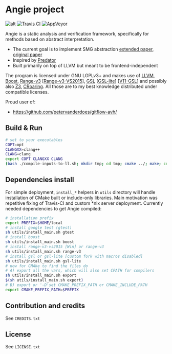 Angie project
=============

![alt](https://cdn.travis-ci.org/images/favicon-076a22660830dc325cc8ed70e7146a59.png)
[![Travis CI](https://api.travis-ci.org/VeriFIT/angie.svg?branch=master)](https://travis-ci.org/VeriFIT/angie)
[![AppVeyor](https://ci.appveyor.com/api/projects/status/4edca1b2f3u0bxhb?svg=true)](https://ci.appveyor.com/project/VeriFIT/angie)


Angie is a static analysis and verification framework, specifically for methods based on abstract interpretation.

- The current goal is to implement SMG abstraction
  [extended paper]( http://www.fit.vutbr.cz/research/groups/verifit/tools/predator/FIT-TR-2012-04.pdf ), 
  [original paper]( http://link.springer.com/chapter/10.1007/978-3-642-38856-9_13 )
- Inspired by [Predator](https://github.com/kdudka/predator)
- Built primarily on top of LLVM but meant to be frontend-independent

The program is licensed under GNU LGPLv3+ and makes use of 
[LLVM](http://llvm.org), 
[Boost](http://boost.org), 
[Range-v3](https://github.com/ericniebler/range-v3) 
\[[Range-v3-VS2015](https://github.com/microsoft/Range-V3-VS2015)\], 
[GSL](https://github.com/Microsoft/GSL) 
\[[GSL-lite](https://github.com/microsoft/Range-V3-VS2015)\]
\[[V11-GSL](https://github.com/viboes/GSL)\]
and possibly also 
[Z3](https://github.com/Z3Prover/z3), 
[CRoaring](https://github.com/RoaringBitmap/CRoaring). 
All those are to my best knowledge distributed under compatible licenses.

Proud user of:
- https://github.com/petervanderdoes/gitflow-avh/

Build & Run
-----------
```sh
# set to your executables
COPT=opt
CLANGXX=clang++
CLANG=clang
export COPT CLANGXX CLANG
(bash ./compile-inputs-to-ll.sh; mkdir tmp; cd tmp; cmake ../; make; cd .. ; ./tmp/ng)
```

Dependencies install
--------------------
For simple deployment, `install_*` helpers in `utils` directory will handle installation of CMake built or include-only libraries. Main motivation was repetitive fixing of Travis-CI and custom *nix server deployment.
Currently needed dependencies to get Angie compiled:
```sh
# installation prefix
export PREFIX=$HOME/local
# install google test (gtest)
sh utils/install_main.sh gtest
# install boost
sh utils/install_main.sh boost
# install range-v3-vs2015 [Win] or range-v3 
sh utils/install_main.sh range-v3
# install gsl or gsl-lite [custom fork with macros disabled]
sh utils/install_main.sh gsl-lite
# now for CMAke to find the files do
# A) export all the vars, which will also set CPATH for compilers
sh utils/install_main.sh export
$(sh utils/install_main.sh export)
# B) export or '-D'set CMAKE_PREFIX_PATH or CMAKE_INCLUDE_PATH
export CMAKE_PREFIX_PATH=$PREFIX
```

Contribution and credits
-------
See `CREDITS.txt`

License
-------
See `LICENSE.txt`
